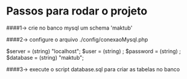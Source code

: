 # Passos para rodar o projeto


####1->  crie no banco mysql um schema 'maktub'

####2->  configure o arquivo ./config/conexaoMysql.php

$server = (string) "localhost";
$user = (string) <Nome de usuario>;
$password = (string) <Senha do usuario>;    
$database = (string) "maktub"; 

####3->  execute o script database.sql para criar as tabelas no banco